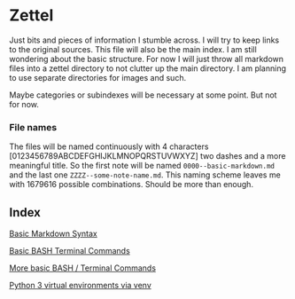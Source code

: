 # Zettel

Just bits and pieces of information I stumble across. I will try to keep links to the original sources. This file will also be the main index. I am still wondering about the basic structure. For now I will just throw all markdown files into a zettel directory to not clutter up the main directory. I am planning to use separate directories for images and such. 

Maybe categories or subindexes will be necessary at some point. But not for now. 

### File names
The files will be named continuously with 4 characters [0123456789ABCDEFGHIJKLMNOPQRSTUVWXYZ] two dashes and a more meaningful title. So the first note will be named `0000--basic-markdown.md` and the last one `ZZZZ--some-note-name.md`. This naming scheme leaves me with 1679616 possible combinations. Should be more than enough. 


## Index

[Basic Markdown Syntax](zettel/0000--basic-markdown.md)

[Basic BASH Terminal Commands](zettel/0001--basic-bash-terminal-commands.md)

[More basic BASH / Terminal Commands](zettel/0002--more-basic-bash-terminal-commands-tlcl-2nd-ed.md)

[Python 3 virtual environments via venv](zettel/0003--python-virtual-environment.md)

